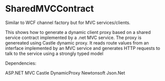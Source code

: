 # SharedMVCContract
Similar to WCF channel factory but for MVC services/clients.   

This shows how to generate a dynamic client proxy based on a shared service contract implemented by a .net MVC service.  The proxy is genereated using Castle dynamic proxy.   It reads route values from an interface implemented by an MVC service and generates HTTP requests to talk to the service using a strongly typed model

Dependencies:

ASP.NET MVC
Castle DynamicProxy
Newtonsoft Json.Net
